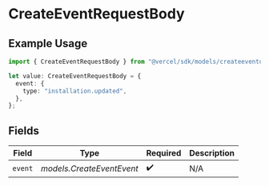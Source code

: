 # CreateEventRequestBody

## Example Usage

```typescript
import { CreateEventRequestBody } from "@vercel/sdk/models/createeventop.js";

let value: CreateEventRequestBody = {
  event: {
    type: "installation.updated",
  },
};
```

## Fields

| Field                     | Type                      | Required                  | Description               |
| ------------------------- | ------------------------- | ------------------------- | ------------------------- |
| `event`                   | *models.CreateEventEvent* | :heavy_check_mark:        | N/A                       |